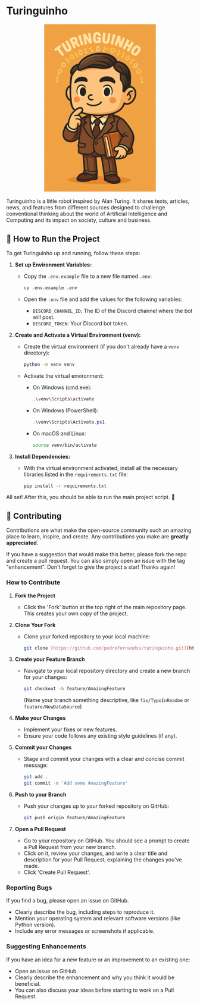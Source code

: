 # Turinguinho

<div style="text-align: center;">
  <img src="./assets/turinguinho_image.png" alt="Turinguinho" width="300"/>
</div>


Turinguinho is a little robot inspired by Alan Turing. It shares texts, articles, news, and features from different sources designed to challenge conventional thinking about the world of Artificial Intelligence and Computing and its impact on society, culture and business.

## 🚀 How to Run the Project

To get Turinguinho up and running, follow these steps:

1.  **Set up Environment Variables:**
    * Copy the `.env.example` file to a new file named `.env`:
  
        ```bash
        cp .env.example .env
        ```
    * Open the `.env` file and add the values for the following variables:
  
        * `DISCORD_CHANNEL_ID`: The ID of the Discord channel where the bot will post.
        * `DISCORD_TOKEN`: Your Discord bot token.

2.  **Create and Activate a Virtual Environment (venv):**
    * Create the virtual environment (if you don't already have a `venv` directory):
    
        ```bash
        python -m venv venv
        ```
    * Activate the virtual environment:
        * On Windows (cmd.exe):

            ```bash
            .\venv\Scripts\activate
            ```
        * On Windows (PowerShell):

            ```powershell
            .\venv\Scripts\Activate.ps1
            ```
        * On macOS and Linux:

            ```bash
            source venv/bin/activate
            ```

3.  **Install Dependencies:**
    * With the virtual environment activated, install all the necessary libraries listed in the `requirements.txt` file:

        ```bash
        pip install -r requirements.txt
        ```

All set! After this, you should be able to run the main project script. 🎉

## 🤝 Contributing

Contributions are what make the open-source community such an amazing place to learn, inspire, and create. Any contributions you make are **greatly appreciated**.

If you have a suggestion that would make this better, please fork the repo and create a pull request. You can also simply open an issue with the tag "enhancement".
Don't forget to give the project a star! Thanks again!

### How to Contribute

1.  **Fork the Project**
    * Click the 'Fork' button at the top right of the main repository page. This creates your own copy of the project.

2.  **Clone Your Fork**
    * Clone your forked repository to your local machine:

      ```bash
      git clone [https://github.com/pedrofernandss/turinguinho.git](https://github.com/pedrofernandss/turinguinho.git) 
      ```

3.  **Create your Feature Branch**
    * Navigate to your local repository directory and create a new branch for your changes:

      ```bash
      git checkout -b feature/AmazingFeature
      ```
      (Name your branch something descriptive, like `fix/TypoInReadme` or `feature/NewDataSource`)

4.  **Make your Changes**
    * Implement your fixes or new features.
    * Ensure your code follows any existing style guidelines (if any).

5.  **Commit your Changes**
    * Stage and commit your changes with a clear and concise commit message:

      ```bash
      git add .
      git commit -m 'Add some AmazingFeature'
      ```

6.  **Push to your Branch**
    * Push your changes up to your forked repository on GitHub:
      ```bash
      git push origin feature/AmazingFeature
      ```

7.  **Open a Pull Request**
    * Go to your repository on GitHub. You should see a prompt to create a Pull Request from your new branch.
    * Click on it, review your changes, and write a clear title and description for your Pull Request, explaining the changes you've made.
    * Click 'Create Pull Request'.

### Reporting Bugs

If you find a bug, please open an issue on GitHub.
* Clearly describe the bug, including steps to reproduce it.
* Mention your operating system and relevant software versions (like Python version).
* Include any error messages or screenshots if applicable.

### Suggesting Enhancements

If you have an idea for a new feature or an improvement to an existing one:
* Open an issue on GitHub.
* Clearly describe the enhancement and why you think it would be beneficial.
* You can also discuss your ideas before starting to work on a Pull Request.